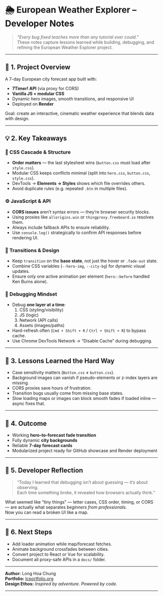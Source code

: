 # 🌦 European Weather Explorer – Developer Notes

> _“Every bug fixed teaches more than any tutorial ever could.”_  
> These notes capture lessons learned while building, debugging, and refining the European Weather Explorer project.

---

## 🧭 1. Project Overview
A 7-day European city forecast app built with:
- **7Timer! API** (via proxy for CORS)
- **Vanilla JS + modular CSS**
- Dynamic hero images, smooth transitions, and responsive UI
- Deployed on **Render**

Goal: create an interactive, cinematic weather experience that blends data with design.

---

## 💡 2. Key Takeaways

### 🧱 CSS Cascade & Structure
- **Order matters** — the last stylesheet wins (`button.css` must load after `style.css`).
- Modular CSS keeps conflicts minimal (split into `hero.css`, `button.css`, `style.css`).
- DevTools → **Elements → Styles** shows which file overrides others.
- Avoid duplicate rules (e.g. repeated `.btn` in multiple files).

### ⚙️ JavaScript & API
- **CORS issues** aren’t syntax errors — they’re browser security blocks.
- Using proxies like `allorigins.win` or `thingproxy.freeboard.io` resolves them.
- Always include fallback APIs to ensure reliability.
- Use `console.log()` strategically to confirm API responses before rendering UI.

### 🎨 Transitions & Design
- Keep `transition` on the **base state**, not just the hover or `.fade-out` state.
- Combine CSS variables (`--hero-img`, `--city-bg`) for dynamic visual updates.
- Ensure only one active animation per element (`hero::before` handled Ken Burns alone).

### 🧭 Debugging Mindset
- Debug **one layer at a time**:
  1. CSS (styling/visibility)
  2. JS (logic)
  3. Network (API calls)
  4. Assets (images/paths)
- Hard-refresh often (`Cmd + Shift + R` / `Ctrl + Shift + R`) to bypass cache.
- Use Chrome DevTools Network → “Disable Cache” during debugging.

---

## 🧠 3. Lessons Learned the Hard Way
- Case sensitivity matters (`Button.css` ≠ `button.css`).
- Background images can vanish if pseudo-elements or z-index layers are missing.
- CORS proxies save hours of frustration.
- Transition bugs usually come from missing base states.
- Slow loading maps or images can block smooth fades if loaded inline — async fixes that.

---

## 🚀 4. Outcome
- Working **hero-to-forecast fade transition**
- Fully dynamic **city backgrounds**
- Reliable **7-day forecast cards**
- Modularized project ready for GitHub showcase and Render deployment

---

## 💬 5. Developer Reflection
> “Today I learned that debugging isn’t about guessing — it’s about observing.  
> Each time something broke, it revealed how browsers actually think.”

What seemed like “tiny things” — letter cases, CSS order, timing, or CORS — are actually what separates *beginners from professionals*.  
Now you can read a broken UI like a map.

---

## 🔖 6. Next Steps
- Add loader animation while map/forecast fetches.
- Animate background crossfades between cities.
- Convert project to React or Vue for scalability.
- Document all proxy-safe APIs in a `docs/` folder.

---

**Author:** Long Hoa Chung  
**Portfolio:** [lcportfolio.org](https://lcportfolio.org)  
**Design Ethos:** _Inspired by adventure. Powered by code._

---
